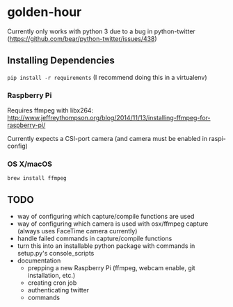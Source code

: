 # golden-hour

Currently only works with python 3 due to a bug in python-twitter (https://github.com/bear/python-twitter/issues/438)

## Installing Dependencies

`pip install -r requirements` (I recommend doing this in a virtualenv)

### Raspberry Pi

Requires ffmpeg with libx264: http://www.jeffreythompson.org/blog/2014/11/13/installing-ffmpeg-for-raspberry-pi/

Currently expects a CSI-port camera (and camera must be enabled in raspi-config)

### OS X/macOS

`brew install ffmpeg`

## TODO

- way of configuring which capture/compile functions are used
- way of configuring which camera is used with osx/ffmpeg capture (always uses FaceTime camera currently)
- handle failed commands in capture/compile functions
- turn this into an installable python package with commands in setup.py's console_scripts
- documentation
    - prepping a new Raspberry Pi (ffmpeg, webcam enable, git installation, etc.)
    - creating cron job
    - authenticating twitter
    - commands
